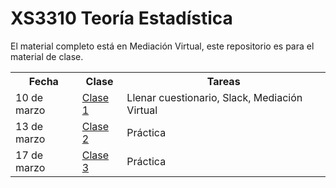 # XS3310 Teoría Estadística

El material completo está en Mediación Virtual, este repositorio es para el material de clase.


<table style="width:100%">
  <tr>
    <th> Fecha </th>
    <th> Clase </th>
    <th> Tareas </th>
  </tr>
  <tr>
    <td> 10 de marzo </td>
    <td>  <a href="XS3310-I20_1.html">Clase 1</a> </td> 
    <td> Llenar cuestionario, Slack, Mediación Virtual </td>
  </tr>
  <tr>
    <td> 13 de marzo </td>
    <td>  <a href="XS3310-I20_2.html">Clase 2</a> </td> 
    <td> Práctica </td>
  </tr>
    <tr>
    <td> 17 de marzo </td>
    <td>  <a href="XS3310-I20_3.html">Clase 3</a> </td> 
    <td> Práctica </td>
  </tr>
</table>

